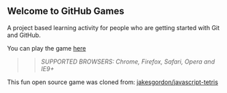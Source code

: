 ## Welcome to GitHub Games

A project based learning activity for people who are getting started with Git and GitHub.

You can play the game [here](https://PowersMa00.github.io/github-games/)

>> _*SUPPORTED BROWSERS*: Chrome, Firefox, Safari, Opera and IE9+_

This fun open source game was cloned from: [jakesgordon/javascript-tetris](https://github.com/jakesgordon/javascript-tetris)

